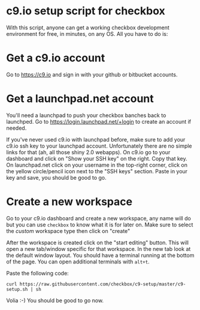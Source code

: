c9.io setup script for checkbox
===============================

With this script, anyone can get a working checkbox development environment for
free, in minutes, on any OS. All you have to do is:

Get a c9.io account
===================

Go to https://c9.io and sign in with your github or bitbucket accounts.

Get a launchpad.net account
===========================

You'll need a launchpad to push your checkbox banches back to launchped.
Go to https://login.launchpad.net/+login to create an account if needed.

If you've never used c9.io with launchpad before, make sure to add your c9.io
ssh key to your launchpad account. Unfortunately there are no simple links for
that (ah, all those shiny 2.0 webapps). On c9.io go to your dashboard and click
on "Show your SSH key" on the right. Copy that key. On launchpad.net click on
your username in the top-right corner, click on the yellow circle/pencil icon
next to the "SSH keys" section. Paste in your key and save, you should be good
to go. 

Create a new workspace
======================

Go to your c9.io dashboard and create a new workspace, any name will do but you
can use `checkbox` to know what it is for later on. Make sure to select the
*custom* workspace type then click on "create"

After the workspace is created click on the "start editing" button. This will
open a new tab/window specific for that workspace. In the new tab look at the
default window layout. You should have a terminal running at the bottom of the
page. You can open additional terminals with `alt+t`.

Paste the following code:
```
curl https://raw.githubusercontent.com/checkbox/c9-setup/master/c9-setup.sh | sh
```
Volia :-) You should be good to go now.
